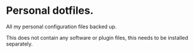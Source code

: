 # Personal dotfiles.

All my personal configuration files backed up.

This does not contain any software or plugin files, this needs to be installed separately.
